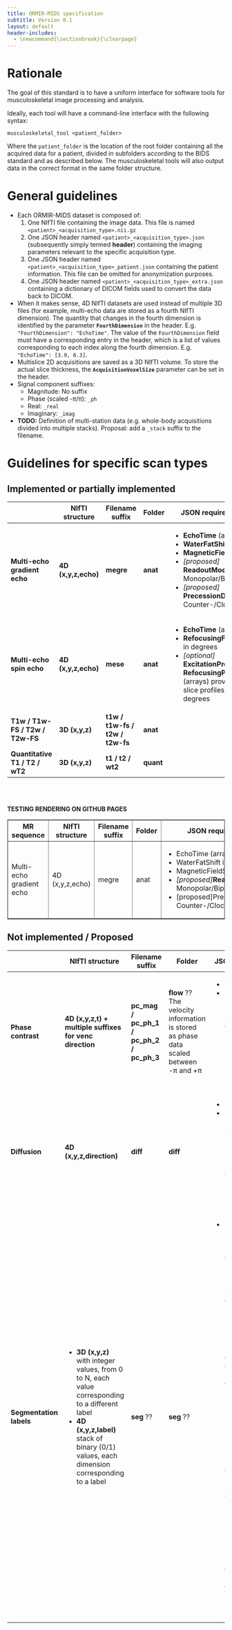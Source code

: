 ```yaml
---
title: ORMIR-MIDS specification
subtitle: Version 0.1
layout: default
header-includes:
  - \newcommand{\sectionbreak}{\clearpage}
---
```


<!--
# Table of contents
{: .no_toc}

* TOC
{:toc}
-->

# Rationale
The goal of this standard is to have a uniform interface for software tools for musculoskeletal image processing and analysis.

Ideally, each tool will have a command-line interface with the following syntax:
```
musculoskeletal_tool <patient_folder>
```
Where the `patient_folder` is the location of the root folder containing all the acquired data for a patient, divided in subfolders according to the BIDS standard and as described below. The musculoskeletal tools will also output data in the correct format in the same folder structure.

# General guidelines

* Each ORMIR-MIDS dataset is composed of:
    1. One NIfTI file containing the image data. This file is named `<patient>_<acquisition_type>.nii.gz`
    2. One JSON header named `<patient>_<acquisition_type>.json` (subsequently simply termed **header**) containing the imaging parameters relevant to the specific acquisition type.
    3. One JSON header named `<patient>_<acquisition_type>_patient.json` containing the patient information. This file can be omitted for anonymization purposes.
    4. One JSON header named `<patient>_<acquisition_type>_extra.json` containing a dictionary of DICOM fields used to convert the data back to DICOM.
* When it makes sense, 4D NIfTI datasets are used instead of multiple 3D files (for example, multi-echo data are stored as a fourth NIfTI dimension). The quantity that changes in the fourth dimension is identified by the parameter **`FourthDimension`** in the header. E.g. `"FourthDimension": "EchoTime"`. The value of the `FourthDimension` field must have a corresponding entry in the header, which is a list of values corresponding to each index along the fourth dimension. E.g. `"EchoTime": [3.9, 6.3]`.
* Multislice 2D acquisitions are saved as a 3D NIfTI volume. To store the actual slice thickness, the **`AcquisitionVoxelSize`** parameter can be set in the header.
* Signal component suffixes:
    * Magnitude: No suffix
    * Phase (scaled -π/π): `_ph`
    * Real: `_real`
    * Imaginary: `_imag`
* **TODO:** Definition of multi-station data (e.g. whole-body acquisitions divided into multiple stacks). Proposal: add a `_stack` suffix to the filename.

# Guidelines for specific scan types

## Implemented or partially implemented


||NIfTI structure|Filename suffix|Folder|JSON required fields|
|---|---|---|---|---|
|**Multi-echo gradient echo**|**4D (x,y,z,echo)**|**megre**|**anat**|<ul> <li>**EchoTime** (array) in ms</li><li>**WaterFatShift** in pixels</li><li>**MagneticFieldStrength**</li><li>*[proposed]* **ReadoutMode**: Monopolar/Bipolar</li><li>*[proposed]* **PrecessionDirection**: Counter-/Clockwise</li> </ul>
|**Multi-echo spin echo**|**4D (x,y,z,echo)**|**mese**|**anat**|<ul><li>**EchoTime** (array) in ms</li><li>**RefocusingFlipAngle** in degrees</li><li>*[optional]* **ExcitationProfile** and **RefocusingProfile** (arrays) providing the slice profiles in degrees</li></ul>
|**T1w / T1w-FS / T2w / T2w-FS**|**3D (x,y,z)**|**t1w / t1w-fs / t2w / t2w-fs**|**anat**||
|**Quantitative T1 / T2 / wT2**|**3D (x,y,z)**|**t1 / t2 / wt2**|**quant**||


<br>
<br>

**TESTING RENDERING ON GITHUB PAGES**

<table border="1">
    <tr>
        <th>MR sequence</th>
        <th>NIfTI structure</th>
        <th>Filename suffix</th>
        <th>Folder</th>
        <th>JSON required fields</th>
    </tr>
    <tr>
        <td>Multi-echo gradient echo</td>
        <td>4D (x,y,z,echo)</td>
        <td>megre</td>
        <td>anat</td>
        <td>
            <ul> 
                <li>EchoTime (array) in ms</li>	
                <li>WaterFatShift in pixels</li>
                <li>MagneticFieldStrength**</li>
                <li><i>[proposed]</i><b>ReadoutMode</b>: Monopolar/Bipolar</li>
                <li>[proposed]PrecessionDirection: Counter-/Clockwise</li> 
            </ul>
        </td>
    </tr>
    
</table>



<!--

### Multi-echo gradient echo
* NIfTI structure: **4D (x,y,z,echo)**
* Filename suffix: **megre**
* Folder: **anat**
* JSON required fields:
    * **EchoTime** (array) in ms
    * **WaterFatShift** in pixels
    * **MagneticFieldStrength**
    * *[proposed]* **ReadoutMode**: Monopolar/Bipolar
    * *[proposed]* **PrecessionDirection**: Counter-/Clockwise

### Multi-echo spin echo

* NIfTI structure: **4D (x,y,z,echo)**
* Filename suffix: **mese**
* Folder: **anat**
* JSON required fields:
    * **EchoTime** (array) in ms
    * **RefocusingFlipAngle** in degrees
    * *[optional]* **ExcitationProfile** and **RefocusingProfile** (arrays) providing the slice profiles in degrees.

### T1w / T1w-FS / T2w / T2w-FS

* NIfTI structure: **3D (x,y,z)**
* Filename suffix: **t1w / t1w-fs / t2w / t2w-fs**
* Folder: **anat**

### Quantitative T1 / T2 / wT2

* NIfTI structure: **3D (x,y,z)**
* Filename suffix: **t1 / t2 / wt2**
* Folder: **quant**
-->

## Not implemented / Proposed
||NIfTI structure|Filename suffix|Folder|JSON required fields|
|---|---|---|---|---|
|**Phase contrast**|**4D (x,y,z,t) + multiple suffixes for venc direction**|**pc_mag / pc_ph_1 / pc_ph_2 / pc_ph_3**|**flow** ?? The velocity information is stored as phase data scaled between -π and +π|<ul><li>**Venc** in cm/s</li><li>**EncodingDirection** (3D vector) for each phase volume, indicating the direction of the positive velocity encoding for that volume. **TBD**: patient coordinate system or image coordinate system.</li></ul>|
|**Diffusion**|**4D (x,y,z,direction)**|**diff**|**diff**|<ul><li>**MixingTime** in ms</li><li>**EncodingDirection** (array of 3D vectors). The norm of the vector is the **b-value**. The normalized vector indicates the **direction** of the diffusion gradient in patient coordinates.</li></ul>|
|**Segmentation labels**|<ul><li>**3D (x,y,z)** with integer values, from 0 to N, each value corresponding to a different label</li><li>**4D (x,y,z,label)** stack of binary (0/1) values, each dimension corresponding to a label</li><ul>|**seg** ??|**seg** ??|<ul><li>**Labels** (array of strings). List of the labels represented in the masks. The first value in the list corresponds to either a gray level of 0 or to the 1st volume in the fourth dimension. E.g. `["Background", "SOL", "VM", "VL"]`</li></li>**Note**: the string representation of the labels must follow a standardized format. While it is possible that the same anatomical structure is represented by different labels (e.g. `SOL` or `Soleus`), the labels must be known. This allows flexibility in the implementation of segmentation tools, while keeping easy interoperability because all values are easily convertible. A list of standardized labels is visible [here](https://docs.google.com/spreadsheets/d/e/2PACX-1vS4gioDvbO_6VItFglPEWeXP0U86tfG1yYifTU-XXqk5kdN1vln6KVP6bzDNPw-_L8xvkZ0soQeyW8-/pubhtml#). Please contact [Francesco Santini](mailto:francesco.santini@unibas.ch) if you would like to add your own definitions.</li></ul>|


<!--
### Phase contrast

* NIfTI structure: **4D (x,y,z,t) + multiple suffixes for venc direction**
* Filename suffix: **pc_mag / pc_ph_1 / pc_ph_2 / pc_ph_3**
* Folder: **flow** ??
* The velocity information is stored as phase data scaled between -π and +π.
* JSON required fields:
    * **Venc** in cm/s
    * **EncodingDirection** (3D vector) for each phase volume, indicating the direction of the positive velocity encoding for that volume. **TBD**: patient coordinate system or image coordinate system.

### Diffusion

* NIfTI structure: **4D (x,y,z,direction)**
* Filename suffix: **diff**
* Folder: **diff** ??
* JSON required fields:
    * **MixingTime** in ms
    * **EncodingDirection** (array of 3D vectors). The norm of the vector is the **b-value**. The normalized vector indicates the **direction** of the diffusion gradient in patient coordinates.

### Segmentation labels

* NIfTI structure: 
    * **3D (x,y,z)** with integer values, from 0 to N, each value corresponding to a different label
    * **4D (x,y,z,label)** stack of binary (0/1) values, each dimension corresponding to a label
* Filename suffix: **seg** ??
* Folder: **seg** ??
* JSON required fields:
    * **Labels** (array of strings). List of the labels represented in the masks. The first value in the list corresponds to either a gray level of 0 or to the 1st volume in the fourth dimension. E.g. `["Background", "SOL", "VM", "VL"]`
    * **Note**: the string representation of the labels must follow a standardized format. While it is possible that the same anatomical structure is represented by different labels (e.g. `SOL` or `Soleus`), the labels must be known. This allows flexibility in the implementation of segmentation tools, while keeping easy interoperability because all values are easily convertible. A list of standardized labels is visible [here](https://docs.google.com/spreadsheets/d/e/2PACX-1vS4gioDvbO_6VItFglPEWeXP0U86tfG1yYifTU-XXqk5kdN1vln6KVP6bzDNPw-_L8xvkZ0soQeyW8-/pubhtml#). Please contact [Francesco Santini](mailto:francesco.santini@unibas.ch) if you would like to add your own definitions.
-->
